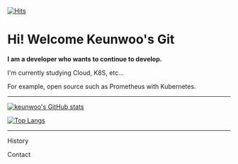 
<!--
**keunwooo/keunwooo** is a ✨ _special_ ✨ repository because its `README.md` (this file) appears on your GitHub profile.

Here are some ideas to get you started:

- 🔭 I’m currently working on ...
- 🌱 I’m currently learning ...
- 👯 I’m looking to collaborate on ...
- 🤔 I’m looking for help with ...
- 💬 Ask me about ...
- 📫 How to reach me: ...
- 😄 Pronouns: ...
- ⚡ Fun fact: ...
-->


 <div align=left>
	
  [![Hits](https://hits.seeyoufarm.com/api/count/incr/badge.svg?url=https%3A%2F%2Fgithub.com%2Fzzsza)](https://hits.seeyoufarm.com) 
 
  </div>
  
  <h1> Hi! Welcome Keunwoo's Git </h1>
  
  **I am a developer who wants to continue to develop.**
  
  I'm currently studying Cloud, K8S, etc...
  
  For example, open source such as Prometheus with Kubernetes.	
  
---

<div>
	
[![keunwoo's GitHub stats](https://github-readme-stats.vercel.app/api?username=keunwooo)](https://github.com/anuraghazra/github-readme-stats)

 </div>

[![Top Langs](https://github-readme-stats.vercel.app/api/top-langs/?username=keunwooo&layout=compact)](https://github.com/anuraghazra/github-readme-stats)

---
<div align=left>
	
History
	
</div>

<div align=left>
	
Contact
	
</div>

